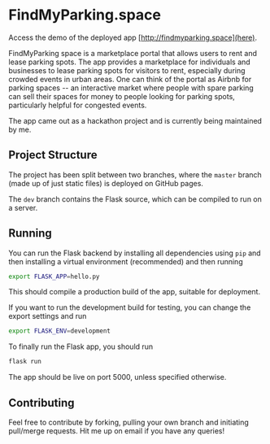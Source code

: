 # FindMyParking.space

Access the demo of the deployed app [http://findmyparking.space](here).

FindMyParking space is a marketplace portal that allows users to rent and lease parking spots. The app provides a marketplace for individuals and businesses to lease parking spots for visitors to rent, especially during crowded events in urban areas. One can think of the portal as Airbnb for parking spaces -- an interactive market where people with spare parking can sell their spaces for money to people looking for parking spots, particularly helpful for congested events. 

The app came out as a hackathon project and is currently being maintained by me. 

## Project Structure

The project has been split between two branches, where the `master` branch (made up of just static files) is deployed on GitHub pages. 

The `dev` branch contains the Flask source, which can be compiled to run on a server. 

## Running

You can run the Flask backend by installing all dependencies using `pip` and then installing a virtual environment (recommended) and then running

```bash
export FLASK_APP=hello.py
```

This should compile a production build of the app, suitable for deployment. 

If you want to run the development build for testing, you can change the export settings and run

```bash
export FLASK_ENV=development
```

To finally run the Flask app, you should run

```bash
flask run
```

The app should be live on port 5000, unless specified otherwise. 

## Contributing

Feel free to contribute by forking, pulling your own branch and initiating pull/merge requests. Hit me up on email if you have any queries!

